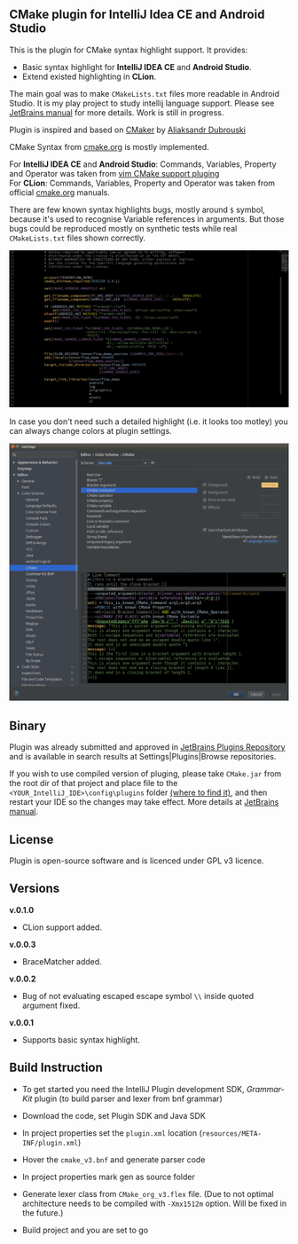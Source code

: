 ## **CMake plugin for IntelliJ Idea CE and Android Studio**

This is the plugin for CMake syntax highlight support.
It provides:<br> 
- Basic syntax highlight for <b>IntelliJ IDEA CE</b> and <b>Android Studio</b>.
- Extend existed highlighting in <b>CLion</b>.

The main goal was to make `CMakeLists.txt` files more readable in Android Studio.
It is my play project to study intellij language support.  Please see [JetBrains manual](http://www.jetbrains.org/intellij/sdk/docs/reference_guide/custom_language_support.html) for more details. Work is still in progress.

Plugin is inspired and based on [CMaker](https://github.com/dubrousky/CMaker) by [Aliaksandr Dubrouski](https://github.com/dubrousky)

CMake Syntax from [cmake.org](https://cmake.org/cmake/help/latest/manual/cmake-language.7.html) is mostly implemented.

For <b>IntelliJ IDEA CE</b> and <b>Android Studio</b>: Commands, Variables, Property and Operator was taken from [vim CMake support pluging](https://raw.githubusercontent.com/nickhutchinson/vim-cmake-syntax/master/syntax/cmake.vim)<br>
For <b>CLion</b>: Commands, Variables, Property and Operator was taken from official [cmake.org](https://cmake.org/cmake/help/latest/index.html) manuals.

There are few known syntax highlights bugs, mostly around `$` symbol, because it's used to recognise Variable references in arguments. But those bugs could be reproduced mostly on synthetic tests while real `CMakeLists.txt` files shown correctly.  

<img src="Screenshot2017-10-10.png">

In case you don't need such a detailed highlight (i.e. it looks too motley) you can always change colors at plugin settings.

<img src="Screenshot_Settings2017-10-11.png">

## **Binary**
Plugin was already submitted and approved in [JetBrains Plugins Repository](https://plugins.jetbrains.com/plugin/10089-cmake-simple-highlighter) and is available in search results at Settings|Plugins|Browse repositories.

If you wish to use compiled version of pluging, please take `CMake.jar` from the root dir of that project and place file to the `<YOUR_IntelliJ_IDE>\config\plugins`  folder [(where to find it)](http://www.jetbrains.org/intellij/sdk/docs/basics/settings_caches_logs.html), and then restart your IDE so the changes may take effect. More details at [JetBrains manual](http://www.jetbrains.org/intellij/sdk/docs/basics/getting_started/deploying_plugin.html).

## **License**

Plugin is open-source software and is licenced under GPL v3 licence.

## **Versions**
**v.0.1.0**
* CLion support added.

**v.0.0.3**
* BraceMatcher added. <br>

**v.0.0.2**
* Bug of not evaluating escaped escape symbol `\\` inside quoted argument fixed.

**v.0.0.1**
* Supports basic syntax highlight.

## **Build Instruction**

* To get started you need the IntelliJ Plugin development SDK, *Grammar-Kit* plugin (to build parser and lexer from bnf grammar)

* Download the code, set Plugin SDK and Java SDK

* In project properties set the `plugin.xml` location (`resources/META-INF/plugin.xml`)
* Hover the `cmake_v3.bnf` and generate parser code
* In project properties mark gen as source folder
* Generate lexer class from `CMake_org_v3.flex` file. (Due to not optimal architecture needs to be compiled with `-Xmx1512m` option. Will be fixed in the future.)
* Build project and you are set to go
